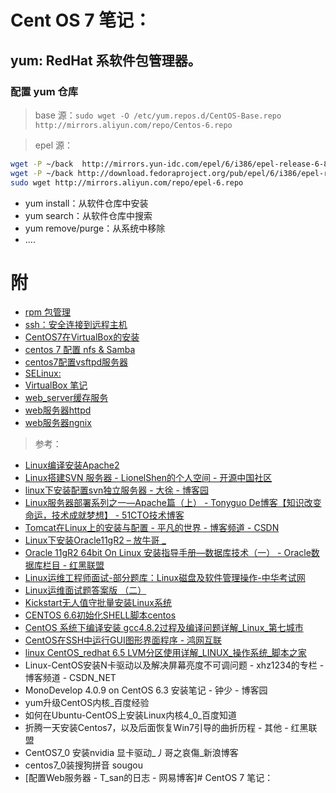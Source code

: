 <link href="../../css/style.css" rel="stylesheet" type="text/css" />


# Cent OS 7 笔记：

## yum: RedHat 系软件包管理器。

### 配置 yum 仓库

> base 源：`sudo wget -O /etc/yum.repos.d/CentOS-Base.repo http://mirrors.aliyun.com/repo/Centos-6.repo`

> epel 源：

```Bash
wget -P ~/back  http://mirrors.yun-idc.com/epel/6/i386/epel-release-6-8.noarch.rpm
wget -P ~/back http://download.fedoraproject.org/pub/epel/6/i386/epel-release-6-8.noarch.rpm
sudo wget http://mirrors.aliyun.com/repo/epel-6.repo
```

+ yum install：从软件仓库中安装
+ yum search：从软件仓库中搜索
+ yum remove/purge：从系统中移除
+ ....

# 附

+ [rpm 包管理](rpm.md)
+ [ssh：安全连接到远程主机](cent7_ssh.md)
+ [CentOS7在VirtualBox的安装](centos7在virtualbox的安装.md)
+ [centos 7 配置 nfs & Samba](centos7配置nfs.md)
+ [centos7配置vsftpd服务器](centos7配置vsftpd服务器.md)
+ [SELinux: ](selinux笔记.md)
+ [VirtualBox 笔记](virtualbox.md)
+ [web_server缓存服务](web_server缓存服务.md)
+ [web服务器httpd](web服务器httpd.md)
+ [web服务器ngnix](web服务器ngnix.md)


> 参考：

+ [Linux编译安装Apache2](http://www.server110.com/apache/201308/78.html)
+ [Linux搭建SVN 服务器 - LionelShen的个人空间 - 开源中国社区](http://my.oschina.net/lionel45/blog/298305)
+ [linux下安装配置svn独立服务器 - 大徐 - 博客园](http://www.cnblogs.com/b028/configive/2010/07/23/1867311.html)
+ [Linux服务器部署系列之一—Apache篇（上） - Tonyguo De博客【知识改变命运，技术成就梦想】 - 51CTO技术博客](http://blog.51cto.com/tonyguo/168534)
+ [Tomcat在Linux上的安装与配置 - 平凡的世界 - 博客频道 - CSDN](http://blog.csdn.net/gyming/article/details/36060843)
+ [Linux下安装Oracle11gR2 – 放牛哥 _ ](http://www.imfng.com/configives/oracleinstall.html)
+ [Oracle 11gR2 64bit On Linux 安装指导手册—数据库技术（一） - Oracle数据库栏目 - 红黑联盟](http://www.2cto.com/database/201108/99323.html)
+ [Linux运维工程师面试-部分题库：Linux磁盘及软件管理操作-中华考试网](http://www.examw.com/linux/rhce/shiti/225021/)
+ [Linux运维面试题答案版 （二）](https://www.douban.com/note/537167408/?type=like)
+ [Kickstart无人值守批量安装Linux系统](https://www.linuxidc.com/Linux/2012-08/68558.htm)
+ [CENTOS 6.6初始化SHELL脚本centos](http://www.centoscn.com/shell/2016/0224/6791.html)
+ [CentOS 系统下编译安装 gcc4.8.2过程及编译问题详解_Linux_第七城市](http://www.th7.cn/system/lin/201605/166259.shtml)
+ [CentOS在SSH中运行GUI图形界面程序 - 鸿网互联](http://www.68idc.cn/help/server/linux/20150305249529.html)
+ [linux CentOS_redhat 6.5 LVM分区使用详解_LINUX_操作系统_脚本之家](http://www.jb51.net/LINUXjishu/499575.html)
+ Linux-CentOS安装N卡驱动以及解决屏幕亮度不可调问题 - xhz1234的专栏 - 博客频道 - CSDN_NET
+ MonoDevelop 4.0.9 on CentOS 6.3 安装笔记 - 钟少 - 博客园
+ yum升级CentOS内核_百度经验
+ 如何在Ubuntu-CentOS上安装Linux内核4_0_百度知道
+ 折腾一天安装Centos7，以及后面恢复Win7引导的曲折历程 - 其他 - 红黑联盟
+ CentOS7_0  安装nvidia 显卡驱动_丿哥之哀傷_新浪博客
+ centos7_0装搜狗拼音 sougou
+ [配置Web服务器 - T_san的日志 - 网易博客]# CentOS 7 笔记：
